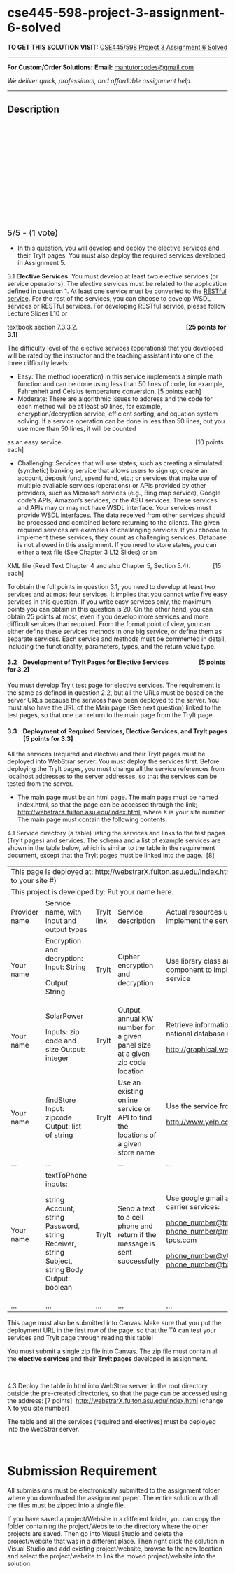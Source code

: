 # cse445-598-project-3-assignment-6-solved
**TO GET THIS SOLUTION VISIT:** [CSE445/598 Project 3 Assignment 6 Solved](https://mantutor.com/product/cse445-598-project-3-assignment-6-solved/)


---

**For Custom/Order Solutions:** **Email:** mantutorcodes@gmail.com  

*We deliver quick, professional, and affordable assignment help.*

---

<h2>Description</h2>



<div class="kk-star-ratings kksr-auto kksr-align-center kksr-valign-top" data-payload="{&quot;align&quot;:&quot;center&quot;,&quot;id&quot;:&quot;26615&quot;,&quot;slug&quot;:&quot;default&quot;,&quot;valign&quot;:&quot;top&quot;,&quot;ignore&quot;:&quot;&quot;,&quot;reference&quot;:&quot;auto&quot;,&quot;class&quot;:&quot;&quot;,&quot;count&quot;:&quot;1&quot;,&quot;legendonly&quot;:&quot;&quot;,&quot;readonly&quot;:&quot;&quot;,&quot;score&quot;:&quot;5&quot;,&quot;starsonly&quot;:&quot;&quot;,&quot;best&quot;:&quot;5&quot;,&quot;gap&quot;:&quot;4&quot;,&quot;greet&quot;:&quot;Rate this product&quot;,&quot;legend&quot;:&quot;5\/5 - (1 vote)&quot;,&quot;size&quot;:&quot;24&quot;,&quot;title&quot;:&quot;CSE445\/598 Project 3  Assignment 6 Solved&quot;,&quot;width&quot;:&quot;138&quot;,&quot;_legend&quot;:&quot;{score}\/{best} - ({count} {votes})&quot;,&quot;font_factor&quot;:&quot;1.25&quot;}">

<div class="kksr-stars">

<div class="kksr-stars-inactive">
            <div class="kksr-star" data-star="1" style="padding-right: 4px">


<div class="kksr-icon" style="width: 24px; height: 24px;"></div>
        </div>
            <div class="kksr-star" data-star="2" style="padding-right: 4px">


<div class="kksr-icon" style="width: 24px; height: 24px;"></div>
        </div>
            <div class="kksr-star" data-star="3" style="padding-right: 4px">


<div class="kksr-icon" style="width: 24px; height: 24px;"></div>
        </div>
            <div class="kksr-star" data-star="4" style="padding-right: 4px">


<div class="kksr-icon" style="width: 24px; height: 24px;"></div>
        </div>
            <div class="kksr-star" data-star="5" style="padding-right: 4px">


<div class="kksr-icon" style="width: 24px; height: 24px;"></div>
        </div>
    </div>

<div class="kksr-stars-active" style="width: 138px;">
            <div class="kksr-star" style="padding-right: 4px">


<div class="kksr-icon" style="width: 24px; height: 24px;"></div>
        </div>
            <div class="kksr-star" style="padding-right: 4px">


<div class="kksr-icon" style="width: 24px; height: 24px;"></div>
        </div>
            <div class="kksr-star" style="padding-right: 4px">


<div class="kksr-icon" style="width: 24px; height: 24px;"></div>
        </div>
            <div class="kksr-star" style="padding-right: 4px">


<div class="kksr-icon" style="width: 24px; height: 24px;"></div>
        </div>
            <div class="kksr-star" style="padding-right: 4px">


<div class="kksr-icon" style="width: 24px; height: 24px;"></div>
        </div>
    </div>
</div>


<div class="kksr-legend" style="font-size: 19.2px;">
            5/5 - (1 vote)    </div>
    </div>
<ul>
<li>In this question, you will develop and deploy the elective services and their TryIt pages. You must also deploy the required services developed in Assignment 5.</li>
</ul>
3.1 <strong>Elective Services</strong>: You must develop at least two elective services (or service operations). The elective services must be related to the application defined in question 1. At least one service must be converted to the <u>RESTful service</u>. For the rest of the services, you can choose to develop WSDL services or RESTful services. For developing RESTful service, please follow Lecture Slides L10 or

textbook section 7.3.3.2. &nbsp;&nbsp;&nbsp;&nbsp;&nbsp;&nbsp;&nbsp;&nbsp;&nbsp;&nbsp;&nbsp;&nbsp;&nbsp;&nbsp;&nbsp;&nbsp;&nbsp;&nbsp;&nbsp;&nbsp;&nbsp;&nbsp;&nbsp;&nbsp;&nbsp;&nbsp;&nbsp;&nbsp;&nbsp;&nbsp;&nbsp;&nbsp;&nbsp;&nbsp;&nbsp;&nbsp;&nbsp;&nbsp;&nbsp;&nbsp;&nbsp;&nbsp;&nbsp;&nbsp;&nbsp;&nbsp;&nbsp;&nbsp;&nbsp;&nbsp;&nbsp;&nbsp;&nbsp;&nbsp;&nbsp;&nbsp;&nbsp;&nbsp;&nbsp;&nbsp;&nbsp; <strong>[25 points for 3.1]</strong>

The difficulty level of the elective services (operations) that you developed will be rated by the instructor and the teaching assistant into one of the three difficulty levels:

<ul>
<li>Easy: The method (operation) in this service implements a simple math function and can be done using less than 50 lines of code, for example, Fahrenheit and Celsius temperature conversion. [5 points each]</li>
<li>Moderate: There are algorithmic issues to address and the code for each method will be at least 50 lines, for example, encryption/decryption service, efficient sorting, and equation system solving. If a service operation can be done in less than 50 lines, but you use more than 50 lines, it will be counted</li>
</ul>
as an easy service.&nbsp; &nbsp;&nbsp;&nbsp;&nbsp;&nbsp;&nbsp;&nbsp;&nbsp;&nbsp;&nbsp;&nbsp;&nbsp;&nbsp;&nbsp;&nbsp;&nbsp;&nbsp;&nbsp;&nbsp;&nbsp;&nbsp;&nbsp;&nbsp;&nbsp;&nbsp;&nbsp;&nbsp;&nbsp;&nbsp;&nbsp;&nbsp;&nbsp;&nbsp;&nbsp;&nbsp;&nbsp;&nbsp;&nbsp;&nbsp;&nbsp;&nbsp;&nbsp;&nbsp;&nbsp;&nbsp;&nbsp;&nbsp;&nbsp;&nbsp;&nbsp;&nbsp;&nbsp;&nbsp;&nbsp;&nbsp;&nbsp;&nbsp;&nbsp;&nbsp;&nbsp;&nbsp;&nbsp;&nbsp;&nbsp;&nbsp;&nbsp;&nbsp;&nbsp;&nbsp;&nbsp;&nbsp;&nbsp;&nbsp;&nbsp; [10 points each]

<ul>
<li>Challenging: Services that will use states, such as creating a simulated (synthetic) banking service that allows users to sign up, create an account, deposit fund, spend fund, etc.; or services that make use of multiple available services (operations) or APIs provided by other providers, such as Microsoft services (e.g., Bing map service), Google code’s APIs, Amazon’s services, or the ASU services. These services and APIs may or may not have WSDL interface. Your services must provide WSDL interfaces. The data received from other services should be processed and combined before returning to the clients. The given required services are examples of challenging services: If you choose to implement these services, they count as challenging services. Database is not allowed in this assignment. If you need to store states, you can either a text file (See Chapter 3 L12 Slides) or an</li>
</ul>
XML file (Read Text Chapter 4 and also Chapter 5, Section 5.4). &nbsp;&nbsp;&nbsp;&nbsp;&nbsp;&nbsp;&nbsp;&nbsp;&nbsp;&nbsp;&nbsp; [15 each]

To obtain the full points in question 3.1, you need to develop at least two services and at most four services. It implies that you cannot write five easy services in this question. If you write easy services only, the maximum points you can obtain in this question is 20. On the other hand, you can obtain 25 points at most, even if you develop more services and more difficult services than required. From the format point of view, you can either define these services methods in one big service, or define them as separate services. Each service and methods must be commented in detail, including the functionality, parameters, types, and the return value type.

<h4>3.2 &nbsp;&nbsp; Development of TryIt Pages for Elective Services &nbsp;&nbsp;&nbsp;&nbsp;&nbsp;&nbsp;&nbsp;&nbsp;&nbsp;&nbsp;&nbsp;&nbsp;&nbsp;&nbsp;&nbsp;&nbsp;&nbsp;&nbsp;&nbsp; [5 points for 3.2]</h4>
You must develop TryIt test page for elective services. The requirement is the same as defined in question 2.2, but all the URLs must be based on the server URLs because the services have been deployed to the server. You must also have the URL of the Main page (See next question) linked to the test pages, so that one can return to the main page from the TryIt page.

<h4>3.3 &nbsp;&nbsp; Deployment of Required Services, Elective Services, and TryIt pages &nbsp;&nbsp;&nbsp;&nbsp;&nbsp;&nbsp;&nbsp;&nbsp;&nbsp;&nbsp; [5 points for 3.3]</h4>
All the services (required and elective) and their TryIt pages must be deployed into WebStrar server. You must deploy the services first. Before deploying the TryIt pages, you must change all the service references from localhost addresses to the server addresses, so that the services can be tested from the server.

<ul>
<li>The main page must be an html page. The main page must be named index.html, so that the page can be accessed through the link<a href="http://webstrarx.fulton.asu.edu/index.html">: </a><u><a href="http://webstrarx.fulton.asu.edu/index.html">http://webstrar</a></u><u><a href="http://webstrarx.fulton.asu.edu/index.html">X</a></u><u><a href="http://webstrarx.fulton.asu.edu/index.html">.fulton.asu.edu/index.html</a></u><a href="http://webstrarx.fulton.asu.edu/index.html">,</a> where X is your site number. The main page must contain the following contents:</li>
</ul>
4.1 Service directory (a table) listing the services and links to the test pages (TryIt pages) and services. The schema and a list of example services are shown in the table below, which is similar to the table in the requirement document, except that the TryIt pages must be linked into the page.&nbsp; [8]

<table width="653">
<tbody>
<tr>
<td colspan="5" width="653">This page is deployed at: <u><a href="http://webstrarx.fulton.asu.edu/index.html">http://webstrar</a></u><u><a href="http://webstrarx.fulton.asu.edu/index.html">X</a></u><u><a href="http://webstrarx.fulton.asu.edu/index.html">.fulton.asu.edu/index.html</a></u> (change X to your site #)</td>
</tr>
<tr>
<td colspan="5" width="653">This project is developed by: Put your name here.</td>
</tr>
<tr>
<td width="70">Provider name</td>
<td width="122">Service name, with input and output types</td>
<td width="54">TryIt link</td>
<td width="174">Service description</td>
<td width="233">Actual resources used to implement the service</td>
</tr>
<tr>
<td width="70">Your name</td>
<td width="122">Encryption and decryption:&nbsp; Input: String

Output: String
</td>
<td width="54">TryIt</td>
<td width="174">Cipher encryption and decryption</td>
<td width="233">Use library class and local component to implement the service</td>
</tr>
<tr>
<td width="70">Your name</td>
<td width="122">SolarPower

Inputs: zip code and size Output: integer
</td>
<td width="54">TryIt</td>
<td width="174">Output annual KW number for a given panel size at a given zip code location</td>
<td width="233">Retrieve information from national database at:

<u><a href="https://graphical.weather.gov/xml/">http://graphical.weather.gov/xml</a></u><a href="https://graphical.weather.gov/xml/">/</a>
</td>
</tr>
<tr>
<td width="70">Your name</td>
<td width="122">findStore Input: zipcode Output: list of string</td>
<td width="54">TryIt</td>
<td width="174">Use an existing online service or API to find the locations of a given store name</td>
<td width="233">Use the service from Yelp site at:

http://www.yelp.com/
</td>
</tr>
<tr>
<td width="70">…</td>
<td width="122">…</td>
<td width="54"></td>
<td width="174">…</td>
<td width="233">…</td>
</tr>
<tr>
<td width="70">Your name</td>
<td width="122">textToPhone&nbsp; inputs:

string Account,&nbsp; string Password,&nbsp; string Receiver,&nbsp; string Subject,&nbsp; string Body Output: boolean
</td>
<td width="54">TryIt</td>
<td width="174">Send a text to a cell phone and return if the message is sent successfully</td>
<td width="233">Use google gmail account and carrier services:

phone_number@tmomail.net phone_number@messaging.sprin tpcs.com

phone_number@vtext.com phone_number@txt.att.net
</td>
</tr>
<tr>
<td width="70">…</td>
<td width="122">…</td>
<td width="54">…</td>
<td width="174">…</td>
<td width="233">…</td>
</tr>
</tbody>
</table>
This page must also be submitted into Canvas. Make sure that you put the deployment URL in the first row of the page, so that the TA can test your services and TryIt page through reading this table!

You must submit a single zip file into Canvas. The zip file must contain all the <strong>elective services</strong> and their <strong>TryIt pages</strong> developed in assignment.

&nbsp;

4.3 Deploy the table in html into WebStrar server, in the root directory outside the pre-created directories, so that the page can be accessed using the address: [7 points]&nbsp; <u><a href="http://webstrarx.fulton.asu.edu/index.html">http://webstrar</a></u><u><a href="http://webstrarx.fulton.asu.edu/index.html">X</a></u><u><a href="http://webstrarx.fulton.asu.edu/index.html">.fulton.asu.edu/index.html</a></u> (change X to you site number)

The table and all the services (required and electives) must be deployed into the WebStrar server.

&nbsp;

<h1>Submission Requirement</h1>
All submissions must be electronically submitted to the assignment folder where you downloaded the assignment paper. The entire solution with all the files must be zipped into a single file.

If you have saved a project/Website in a different folder, you can copy the folder containing the project/Website to the directory where the other projects are saved. Then go into Visual Studio and delete the project/website that was in a different place. Then right click the solution in Visual Studio and add existing project/website, browse to the new location and select the project/website to link the moved project/website into the solution.

